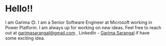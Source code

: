 # Hello!!

I am Garima 😊. I am a Senior Software Engineer at Microsoft working in Power Platform. I am always up for working on new ideas. Feel free to reach out at garimasarangal@gmail.com , LinkedIn - [Garima Sarangal](https://www.linkedin.com/in/garimasarangal/) if have some exciting idea.

<!---
GarimaSarangal/GarimaSarangal is a ✨ special ✨ repository because its `README.md` (this file) appears on your GitHub profile.
You can click the Preview link to take a look at your changes.
--->
